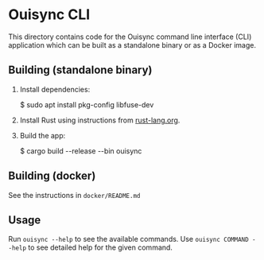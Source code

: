 # Ouisync CLI

This directory contains code for the Ouisync command line interface (CLI) application which can be
built as a standalone binary or as a Docker image.

## Building (standalone binary)

1. Install dependencies:

    $ sudo apt install pkg-config libfuse-dev

2. Install Rust using instructions from [rust-lang.org](https://www.rust-lang.org/tools/install).

3. Build the app:

    $ cargo build --release --bin ouisync

## Building (docker)

See the instructions in `docker/README.md`

## Usage

Run `ouisync --help` to see the available commands. Use `ouisync COMMAND --help` to see detailed
help for the given command.
